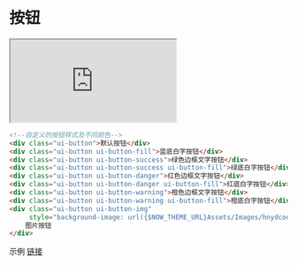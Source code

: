 # 按钮

<iframe src="http://127.0.0.1/alidemo/Actui/button"></iframe>


````html
<!--自定义的按钮样式及不同颜色-->
<div class="ui-button">默认按钮</div>
<div class="ui-button ui-button-fill">蓝底白字按钮</div>
<div class="ui-button ui-button-success">绿色边框文字按钮</div>
<div class="ui-button ui-button-success ui-button-fill">绿底白字按钮</div>
<div class="ui-button ui-button-danger">红色边框文字按钮</div>
<div class="ui-button ui-button-danger ui-button-fill">红底白字按钮</div>
<div class="ui-button ui-button-warning">橙色边框文字按钮</div>
<div class="ui-button ui-button-warning ui-button-fill">橙底白字按钮</div>
<div class="ui-button ui-button-img" 
     style="background-image: url({$NOW_THEME_URL}Assets/Images/hnydcode.png?{$Think.ET_VERSION});width: 4rem;margin: .5rem auto 0;height: 4rem;">
	图片按钮
</div>
````

示例 [链接](http://alidemo.yidake.com/Actui/button)